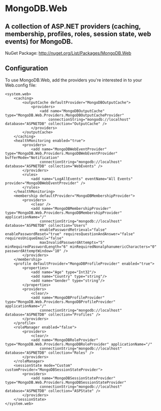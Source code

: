 # MongoDB.Web
## A collection of ASP.NET providers (caching, membership, profiles, roles, session state, web events) for MongoDB.

NuGet Package: http://nuget.org/List/Packages/MongoDB.Web

## Configuration
To use MongoDB.Web, add the providers you're interested in to your Web.config file:

    <system.web>
        <caching>
            <outputCache defaultProvider="MongoDBOutputCache">
                <providers>
                    <add name="MongoDBOutputCache" type="MongoDB.Web.Providers.MongoDBOutputCacheProvider"
                        connectionString="mongodb://localhost" database="ASPNETDB" collection="OutputCache" />
                </providers>
            </outputCache>
        </caching>
        <healthMonitoring enabled="true">
            <providers>
                <add name="MongoDBWebEventProvider" type="MongoDB.Web.Providers.MongoDBWebEventProvider" bufferMode="Notification"
                    connectionString="mongodb://localhost" database="ASPNETDB" collection="WebEvents" />
            </providers>
            <rules>
                <add name="LogAllEvents" eventName="All Events" provider="MongoDBWebEventProvider" />
            </rules>
        </healthMonitoring>
        <membership defaultProvider="MongoDBMembershipProvider">
            <providers>
                <clear />
                <add name="MongoDBMembershipProvider" type="MongoDB.Web.Providers.MongoDBMembershipProvider" applicationName="/"
                    connectionString="mongodb://localhost" database="ASPNETDB" collection="Users"
                    enablePasswordRetrieval="false" enablePasswordReset="true" requiresQuestionAndAnswer="false" requiresUniqueEmail="false"
                    maxInvalidPasswordAttempts="5" minRequiredPasswordLength="6" minRequiredNonalphanumericCharacters="0" passwordAttemptWindow="10" />
            </providers>
        </membership>
        <profile defaultProvider="MongoDBProfileProvider" enabled="true">
            <properties>
                <add name="Age" type="Int32"/>
                <add name="Country" type="string"/>
                <add name="Gender" type="string"/>
            </properties>
            <providers>
                <clear/>
                <add name="MongoDBProfileProvider" type="MongoDB.Web.Providers.MongoDBProfileProvider" applicationName="/"
                    connectionString="mongodb://localhost" database="ASPNETDB" collection="Profiles" />
            </providers>
        </profile>
        <roleManager enabled="false">
            <providers>
                <clear/>
                <add name="MongoDBRoleProvider" type="MongoDB.Web.Providers.MongoDBRoleProvider" applicationName="/"
                    connectionString="mongodb://localhost" database="ASPNETDB" collection="Roles" />
            </providers>
        </roleManager>
        <sessionState mode="Custom" customProvider="MongoDBSessionStateProvider">
            <providers>
                <add name="MongoDBSessionStateProvider" type="MongoDB.Web.Providers.MongoDBSessionStateProvider"
                    connectionString="mongodb://localhost" database="ASPNETDB" collection="ASPState" />
            </providers>
        </sessionState>
    </system.web>